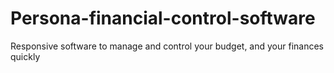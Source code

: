 # Persona-financial-control-software
Responsive software to manage and control your budget, and your finances quickly
